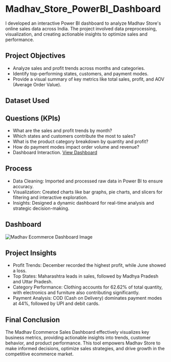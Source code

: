 # Madhav_Store_PowerBI_Dashboard
I developed an interactive Power BI dashboard to analyze Madhav Store's online sales data across India. The project involved data preprocessing, visualization, and creating actionable insights to optimize sales and performance.

## Project Objectives
- Analyze sales and profit trends across months and categories.
- Identify top-performing states, customers, and payment modes.
- Provide a visual summary of key metrics like total sales, profit, and AOV (Average Order Value).

## Dataset Used
<a href= "https://github.com/riyasingh2005/Madhav_Store_PowerBI_Dashboard/blob/main/test_data.csv"></a>

## Questions (KPIs)
- What are the sales and profit trends by month?
- Which states and customers contribute the most to sales?
- What is the product category breakdown by quantity and profit?
- How do payment modes impact order volume and revenue?
- Dashboard Interaction. <a href= "https://github.com/riyasingh2005/Madhav_Store_PowerBI_Dashboard/blob/main/Madhav%20Ecommerce%20Dashboard%20Image.png">View Dashboard</a>

## Process
- Data Cleaning: Imported and processed raw data in Power BI to ensure accuracy.
- Visualization: Created charts like bar graphs, pie charts, and slicers for filtering and interactive exploration.
- Insights: Designed a dynamic dashboard for real-time analysis and strategic decision-making.

## Dashboard
![Madhav Ecommerce Dashboard Image](https://github.com/user-attachments/assets/b6cc732c-4e2d-4630-856f-105d815af453)


## Project Insights
- Profit Trends: December recorded the highest profit, while June showed a loss.
- Top States: Maharashtra leads in sales, followed by Madhya Pradesh and Uttar Pradesh.
- Category Performance: Clothing accounts for 62.62% of total quantity, with electronics and furniture also contributing significantly.
- Payment Analysis: COD (Cash on Delivery) dominates payment modes at 44%, followed by UPI and debit cards.

## Final Conclusion
The Madhav Ecommerce Sales Dashboard effectively visualizes key business metrics, providing actionable insights into trends, customer behavior, and product performance. This tool empowers Madhav Store to make informed decisions, optimize sales strategies, and drive growth in the competitive ecommerce market.
